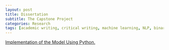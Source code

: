 ```yaml
---
layout: post
title: Dissertation
subtitle: The Capstone Project
categories: Research
tags: [academic writing, critical writing, machine learning, NLP, binary classification, linear regression]
---
```

 

 [Implementation of the Model Using Python.](https://github.com/Vasilisalook/vasilisalook.github.io/blob/main/ideal_test_in_Python.html) <br>
